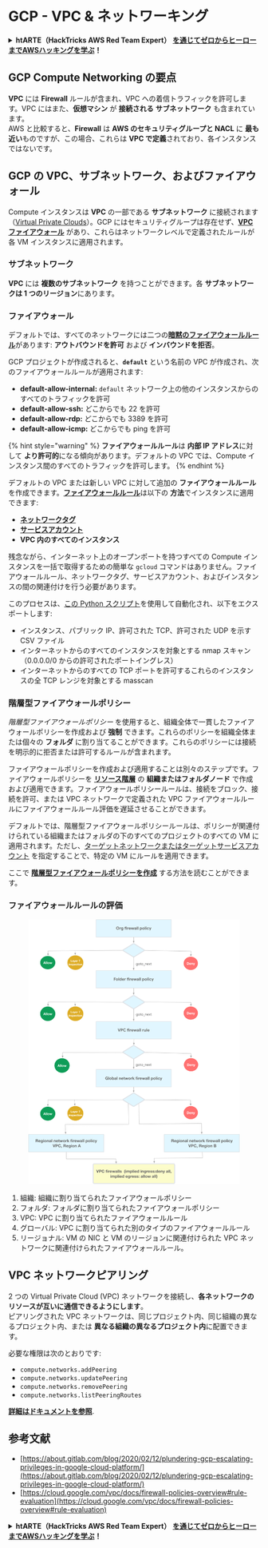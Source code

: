 # GCP - VPC & ネットワーキング

<details>

<summary><strong>htARTE（HackTricks AWS Red Team Expert）</strong> <a href="https://training.hacktricks.xyz/courses/arte"><strong>を通じてゼロからヒーローまでAWSハッキングを学ぶ</strong></a><strong>！</strong></summary>

HackTricks をサポートする他の方法:

* **HackTricks で企業を宣伝**したい場合や **HackTricks をPDFでダウンロード**したい場合は [**SUBSCRIPTION PLANS**](https://github.com/sponsors/carlospolop) をチェック！
* [**公式PEASS＆HackTricksグッズ**](https://peass.creator-spring.com)を入手
* [**The PEASS Family**](https://opensea.io/collection/the-peass-family)を発見し、独占的な [**NFTs**](https://opensea.io/collection/the-peass-family)を入手
* **💬 [**Discordグループ**](https://discord.gg/hRep4RUj7f) に参加するか、[**telegramグループ**](https://t.me/peass) に参加するか、**Twitter** 🐦 [**@hacktricks\_live**](https://twitter.com/hacktricks\_live) をフォローする。

* **HackTricks** と [**HackTricks Cloud**](https://github.com/carlospolop/hacktricks-cloud) の GitHub リポジトリに PR を提出して、あなたのハッキングテクニックを共有してください。

</details>

## **GCP Compute Networking の要点**

**VPC** には **Firewall** ルールが含まれ、VPC への着信トラフィックを許可します。VPC にはまた、**仮想マシン** が **接続される** **サブネットワーク** も含まれています。\
AWS と比較すると、**Firewall** は **AWS のセキュリティグループと NACL** に **最も近い**ものですが、この場合、これらは **VPC で定義**されており、各インスタンスではないです。

## **GCP の VPC、サブネットワーク、およびファイアウォール**

Compute インスタンスは **VPC** の一部である **サブネットワーク** に接続されます（[Virtual Private Clouds](https://cloud.google.com/vpc/docs/vpc)）。GCP にはセキュリティグループは存在せず、[**VPC ファイアウォール**](https://cloud.google.com/vpc/docs/firewalls) があり、これらはネットワークレベルで定義されたルールが各 VM インスタンスに適用されます。

### サブネットワーク

**VPC** には **複数のサブネットワーク** を持つことができます。各 **サブネットワークは 1 つのリージョン**にあります。

### ファイアウォール

デフォルトでは、すべてのネットワークには二つの[**暗黙のファイアウォールルール**](https://cloud.google.com/vpc/docs/firewalls#default\_firewall\_rules)があります: **アウトバウンドを許可** および **インバウンドを拒否**。

GCP プロジェクトが作成されると、**`default`** という名前の VPC が作成され、次のファイアウォールルールが適用されます:

* **default-allow-internal:** `default` ネットワーク上の他のインスタンスからのすべてのトラフィックを許可
* **default-allow-ssh:** どこからでも 22 を許可
* **default-allow-rdp:** どこからでも 3389 を許可
* **default-allow-icmp:** どこからでも ping を許可

{% hint style="warning" %}
**ファイアウォールルール**は **内部 IP アドレス**に対して **より許可的**になる傾向があります。デフォルトの VPC では、Compute インスタンス間のすべてのトラフィックを許可します。
{% endhint %}

デフォルトの VPC または新しい VPC に対して追加の **ファイアウォールルール** を作成できます。[**ファイアウォールルール**](https://cloud.google.com/vpc/docs/firewalls)は以下の **方法**でインスタンスに適用できます:

* [**ネットワークタグ**](https://cloud.google.com/vpc/docs/add-remove-network-tags)
* [**サービスアカウント**](https://cloud.google.com/vpc/docs/firewalls#serviceaccounts)
* **VPC 内のすべてのインスタンス**

残念ながら、インターネット上のオープンポートを持つすべての Compute インスタンスを一括で取得するための簡単な `gcloud` コマンドはありません。ファイアウォールルール、ネットワークタグ、サービスアカウント、およびインスタンスの間の関連付けを行う必要があります。

このプロセスは、[この Python スクリプト](https://gitlab.com/gitlab-com/gl-security/gl-redteam/gcp\_firewall\_enum)を使用して自動化され、以下をエクスポートします:

* インスタンス、パブリック IP、許可された TCP、許可された UDP を示す CSV ファイル
* インターネットからのすべてのインスタンスを対象とする nmap スキャン（0.0.0.0/0 からの許可されたポートイングレス）
* インターネットからのすべての TCP ポートを許可するこれらのインスタンスの全 TCP レンジを対象とする masscan

### 階層型ファイアウォールポリシー <a href="#hierarchical-firewall-policies" id="hierarchical-firewall-policies"></a>

_階層型ファイアウォールポリシー_ を使用すると、組織全体で一貫したファイアウォールポリシーを作成および **強制** できます。これらのポリシーを組織全体または個々の **フォルダ** に割り当てることができます。これらのポリシーには接続を明示的に拒否または許可するルールが含まれます。

ファイアウォールポリシーを作成および適用することは別々のステップです。ファイアウォールポリシーを [**リソース階層**](https://cloud.google.com/resource-manager/docs/cloud-platform-resource-hierarchy) の **組織またはフォルダノード** で作成および適用できます。ファイアウォールポリシールールは、接続をブロック、接続を許可、または VPC ネットワークで定義された VPC ファイアウォールルールにファイアウォールルール評価を遅延させることができます。

デフォルトでは、階層型ファイアウォールポリシールールは、ポリシーが関連付けられている組織またはフォルダの下のすべてのプロジェクトのすべての VM に適用されます。ただし、[ターゲットネットワークまたはターゲットサービスアカウント](https://cloud.google.com/vpc/docs/firewall-policies#targets) を指定することで、特定の VM にルールを適用できます。

ここで [**階層型ファイアウォールポリシーを作成**](https://cloud.google.com/vpc/docs/using-firewall-policies#gcloud) する方法を読むことができます。

### ファイアウォールルールの評価

<figure><img src="../../../../.gitbook/assets/image (2).png" alt=""><figcaption></figcaption></figure>

1. 組織: 組織に割り当てられたファイアウォールポリシー
2. フォルダ: フォルダに割り当てられたファイアウォールポリシー
3. VPC: VPC に割り当てられたファイアウォールルール
4. グローバル: VPC に割り当てられた別のタイプのファイアウォールルール
5. リージョナル: VM の NIC と VM のリージョンに関連付けられた VPC ネットワークに関連付けられたファイアウォールルール。

## VPC ネットワークピアリング

2 つの Virtual Private Cloud (VPC) ネットワークを接続し、**各ネットワークのリソースが互いに通信できるようにします**。\
ピアリングされた VPC ネットワークは、同じプロジェクト内、同じ組織の異なるプロジェクト内、または **異なる組織の異なるプロジェクト内**に配置できます。

必要な権限は次のとおりです:

* `compute.networks.addPeering`
* `compute.networks.updatePeering`
* `compute.networks.removePeering`
* `compute.networks.listPeeringRoutes`

[**詳細はドキュメントを参照**](https://cloud.google.com/vpc/docs/vpc-peering).

## 参考文献

* [https://about.gitlab.com/blog/2020/02/12/plundering-gcp-escalating-privileges-in-google-cloud-platform/](https://about.gitlab.com/blog/2020/02/12/plundering-gcp-escalating-privileges-in-google-cloud-platform/)
* [https://cloud.google.com/vpc/docs/firewall-policies-overview#rule-evaluation](https://cloud.google.com/vpc/docs/firewall-policies-overview#rule-evaluation)

<details>

<summary><strong>htARTE（HackTricks AWS Red Team Expert）</strong> <a href="https://training.hacktricks.xyz/courses/arte"><strong>を通じてゼロからヒーローまでAWSハッキングを学ぶ</strong></a><strong>！</strong></summary>

HackTricks をサポートする他の方法:

* **HackTricks で企業を宣伝**したい場合や **HackTricks をPDFでダウンロード**したい場合は [**SUBSCRIPTION PLANS**](https://github.com/sponsors/carlospolop) をチェック！
* [**公式PEASS＆HackTricksグッズ**](https://peass.creator-spring.com)を入手
* [**The PEASS Family**](https://opensea.io/collection/the-peass-family)を発見し、独占的な [**NFTs**](https://opensea.io/collection/the-peass-family)を入手
* **💬 [**Discordグループ**](https://discord.gg/hRep4RUj7f) に参加するか、[**telegramグループ**](https://t.me/peass) に参加するか、**Twitter** 🐦 [**@hacktricks\_live**](https://twitter.com/hacktricks\_live) をフォローする。

* **HackTricks** と [**HackTricks Cloud**](https://github.com/carlospolop/hacktricks-cloud) の GitHub リポジトリに PR を提出して、あなたのハッキングテクニックを共有してください。

</details>
